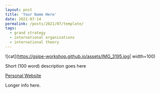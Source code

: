 ```yaml
---
layout: post
title: 'Your Name Here'
date: 2021-07-14
permalink: /posts/2021/07/template/
tags:
  - grand strategy
  - international organizations
  - international theory
---
```


![cat](https://gsipe-workshop.github.io/assets/IMG_3195.jpg| width=100)

Short (100 word) description goes here

<a href= "https://www.google.com">Personal Website</a>
<!--more-->

Longer info here.

